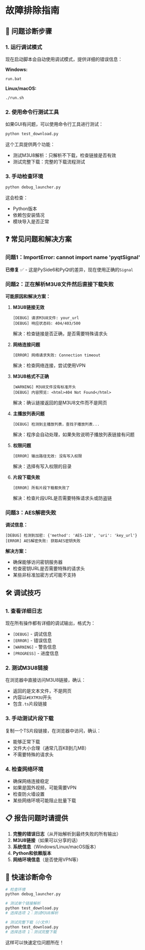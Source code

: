# 故障排除指南

## 🔧 问题诊断步骤

### 1. 运行调试模式
现在启动脚本会自动使用调试模式，提供详细的错误信息：

**Windows:**
```batch
run.bat
```

**Linux/macOS:**
```bash
./run.sh
```

### 2. 使用命令行测试工具
如果GUI有问题，可以使用命令行工具进行测试：

```bash
python test_download.py
```

这个工具提供两个功能：
- 测试M3U8解析：只解析不下载，检查链接是否有效
- 测试完整下载：完整的下载流程测试

### 3. 手动检查环境
```bash
python debug_launcher.py
```

这会检查：
- Python版本
- 依赖包安装情况
- 模块导入是否正常

## ❓ 常见问题和解决方案

### 问题1：ImportError: cannot import name 'pyqtSignal'
**已修复** ✅ - 这是PySide6和PyQt的差异，现在使用正确的`Signal`

### 问题2：正在解析M3U8文件然后直接下载失败

**可能原因和解决方案：**

1. **M3U8链接无效**
   ```
   [DEBUG] 请求M3U8文件: your_url
   [DEBUG] 响应状态码: 404/403/500
   ```
   解决：检查链接是否正确，是否需要特殊请求头

2. **网络连接问题**
   ```
   [ERROR] 网络请求失败: Connection timeout
   ```
   解决：检查网络连接，尝试使用VPN

3. **M3U8格式不正确**
   ```
   [WARNING] M3U8文件没有标准开头
   [DEBUG] 内容预览: <html>404 Not Found</html>
   ```
   解决：确认链接返回的是M3U8文件而不是网页

4. **主播放列表问题**
   ```
   [DEBUG] 检测到主播放列表，查找子播放列表...
   ```
   解决：程序会自动处理，如果失败说明子播放列表链接有问题

5. **权限问题**
   ```
   [ERROR] 输出路径无效: 没有写入权限
   ```
   解决：选择有写入权限的目录

6. **片段下载失败**
   ```
   [ERROR] 所有片段下载都失败了
   ```
   解决：检查片段URL是否需要特殊请求头或防盗链

### 问题3：AES解密失败

**调试信息：**
```
[DEBUG] 检测到加密: {'method': 'AES-128', 'uri': 'key_url'}
[ERROR] AES解密失败: 获取AES密钥失败
```

**解决方案：**
- 确保能够访问密钥服务器
- 检查密钥URL是否需要特殊的请求头
- 某些非标准加密方式可能不支持

## 🛠️ 调试技巧

### 1. 查看详细日志
现在所有操作都有详细的调试输出，格式为：
- `[DEBUG]` - 调试信息
- `[ERROR]` - 错误信息
- `[WARNING]` - 警告信息
- `[PROGRESS]` - 进度信息

### 2. 测试M3U8链接
在浏览器中直接访问M3U8链接，确认：
- 返回的是文本文件，不是网页
- 内容以`#EXTM3U`开头
- 包含`.ts`片段链接

### 3. 手动测试片段下载
复制一个TS片段链接，在浏览器中访问，确认：
- 能够正常下载
- 文件大小合理（通常几百KB到几MB）
- 不需要特殊的请求头

### 4. 检查网络环境
- 确保网络连接稳定
- 如果是国外视频，可能需要VPN
- 检查防火墙设置
- 某些网络环境可能阻止批量下载

## 📋 报告问题时请提供

1. **完整的错误日志**（从开始解析到最终失败的所有输出）
2. **M3U8链接**（如果可以分享的话）
3. **系统信息**（Windows/Linux/macOS版本）
4. **Python和依赖版本**
5. **网络环境信息**（是否使用VPN等）

## 🎯 快速诊断命令

```bash
# 检查环境
python debug_launcher.py

# 测试单个链接解析
python test_download.py
# 选择选项 2：测试M3U8解析

# 测试完整下载（小文件）
python test_download.py  
# 选择选项 1：测试完整下载
```

这样可以快速定位问题所在！
